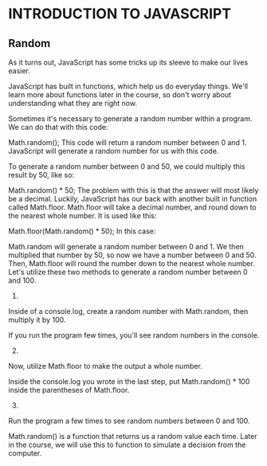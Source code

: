 # INTRODUCTION TO JAVASCRIPT
## Random
As it turns out, JavaScript has some tricks up its sleeve to make our lives easier.

JavaScript has built in functions, which help us do everyday things. We'll learn more about functions later in the course, so don't worry about understanding what they are right now.

Sometimes it's necessary to generate a random number within a program. We can do that with this code:

Math.random();
This code will return a random number between 0 and 1. JavaScript will generate a random number for us with this code.

To generate a random number between 0 and 50, we could multiply this result by 50, like so:

Math.random() * 50;
The problem with this is that the answer will most likely be a decimal. Luckily, JavaScript has our back with another built in function called Math.floor. Math.floor will take a decimal number, and round down to the nearest whole number. It is used like this:

Math.floor(Math.random() * 50);
In this case:

Math.random will generate a random number between 0 and 1.
We then multiplied that number by 50, so now we have a number between 0 and 50.
Then, Math.floor will round the number down to the nearest whole number.
Let's utilize these two methods to generate a random number between 0 and 100.

1.
Inside of a console.log, create a random number with Math.random, then multiply it by 100.

If you run the program few times, you'll see random numbers in the console.



2.
Now, utilize Math.floor to make the output a whole number.

Inside the console.log you wrote in the last step, put Math.random() * 100 inside the parentheses of Math.floor.



3.
Run the program a few times to see random numbers between 0 and 100.

Math.random() is a function that returns us a random value each time. Later in the course, we will use this to function to simulate a decision from the computer.

